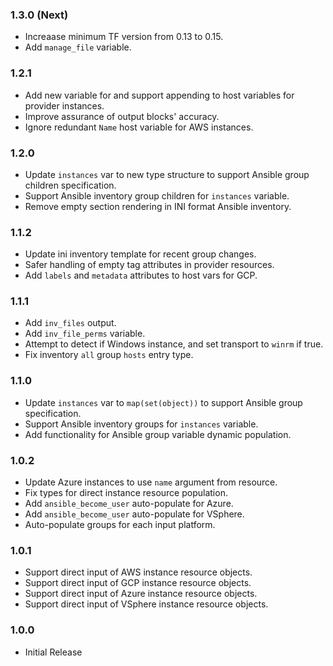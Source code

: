 ### 1.3.0 (Next)
- Increaase minimum TF version from 0.13 to 0.15.
- Add `manage_file` variable.

### 1.2.1
- Add new variable for and support appending to host variables for provider instances.
- Improve assurance of output blocks' accuracy.
- Ignore redundant `Name` host variable for AWS instances.

### 1.2.0
- Update `instances` var to new type structure to support Ansible group children specification.
- Support Ansible inventory group children for `instances` variable.
- Remove empty section rendering in INI format Ansible inventory.

### 1.1.2
- Update ini inventory template for recent group changes.
- Safer handling of empty tag attributes in provider resources.
- Add `labels` and `metadata` attributes to host vars for GCP.

### 1.1.1
- Add `inv_files` output.
- Add `inv_file_perms` variable.
- Attempt to detect if Windows instance, and set transport to `winrm` if true.
- Fix inventory `all` group `hosts` entry type.

### 1.1.0
- Update `instances` var to `map(set(object))` to support Ansible group specification.
- Support Ansible inventory groups for `instances` variable.
- Add functionality for Ansible group variable dynamic population.

### 1.0.2
- Update Azure instances to use `name` argument from resource.
- Fix types for direct instance resource population.
- Add `ansible_become_user` auto-populate for Azure.
- Add `ansible_become_user` auto-populate for VSphere.
- Auto-populate groups for each input platform.

### 1.0.1
- Support direct input of AWS instance resource objects.
- Support direct input of GCP instance resource objects.
- Support direct input of Azure instance resource objects.
- Support direct input of VSphere instance resource objects.

### 1.0.0
- Initial Release
